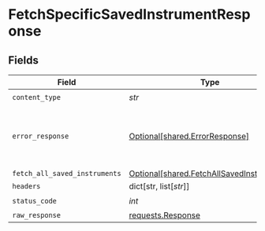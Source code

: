 # FetchSpecificSavedInstrumentResponse


## Fields

| Field                                                                                        | Type                                                                                         | Required                                                                                     | Description                                                                                  |
| -------------------------------------------------------------------------------------------- | -------------------------------------------------------------------------------------------- | -------------------------------------------------------------------------------------------- | -------------------------------------------------------------------------------------------- |
| `content_type`                                                                               | *str*                                                                                        | :heavy_check_mark:                                                                           | N/A                                                                                          |
| `error_response`                                                                             | [Optional[shared.ErrorResponse]](../../models/shared/errorresponse.md)                       | :heavy_minus_sign:                                                                           | Any bad or invalid request will lead to following error object                               |
| `fetch_all_saved_instruments`                                                                | [Optional[shared.FetchAllSavedInstruments]](../../models/shared/fetchallsavedinstruments.md) | :heavy_minus_sign:                                                                           | OK                                                                                           |
| `headers`                                                                                    | dict[str, list[*str*]]                                                                       | :heavy_minus_sign:                                                                           | N/A                                                                                          |
| `status_code`                                                                                | *int*                                                                                        | :heavy_check_mark:                                                                           | N/A                                                                                          |
| `raw_response`                                                                               | [requests.Response](https://requests.readthedocs.io/en/latest/api/#requests.Response)        | :heavy_minus_sign:                                                                           | N/A                                                                                          |